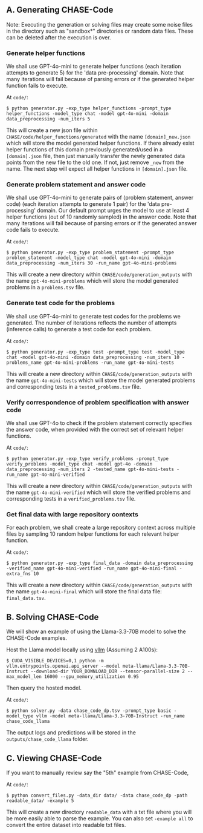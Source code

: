 ## A. Generating CHASE-Code

Note: Executing the generation or solving files may create some noise files in the directory such as "sandbox*" directories or random data files. These can be deleted after the execution is over.

### Generate helper functions

We shall use GPT-4o-mini to generate helper functions (each iteration attempts to generate 5) for the 'data pre-processing' domain. Note that many iterations will fail because of parsing errors or if the generated helper function fails to execute.

At `code/`:
```shell
$ python generator.py -exp_type helper_functions -prompt_type helper_functions -model_type chat -model gpt-4o-mini -domain data_preprocessing -num_iters 5
```

This will create a new json file within `CHASE/code/helper_functions/generated` with the name `[domain]_new.json` which will store the model generated helper functions. If there already exist helper functions of this domain previously generated/used in a `[domain].json` file, then just manually transfer the newly generated data points from the new file to the old one. If not, just remove `_new` from the name. The next step will expect all helper functions in `[domain].json` file.

### Generate problem statement and answer code

We shall use GPT-4o-mini to generate pairs of (problem statement, answer code) (each iteration attempts to generate 1 pair) for the 'data pre-processing' domain. Our default prompt urges the model to use at least 4 helper functions (out of 10 randomly sampled) in the answer code. Note that many iterations will fail because of parsing errors or if the generated answer code fails to execute.

At `code/`:
```shell
$ python generator.py -exp_type problem_statement -prompt_type problem_statement -model_type chat -model gpt-4o-mini -domain data_preprocessing -num_iters 30 -run_name gpt-4o-mini-problems
```

This will create a new directory within `CHASE/code/generation_outputs` with the name `gpt-4o-mini-problems` which will store the model generated problems in a `problems.tsv` file.

### Generate test code for the problems

We shall use GPT-4o-mini to generate test codes for the problems we generated. The number of iterations reflects the number of attempts (inference calls) to generate a test code for each problem.

At `code/`:
```shell
$ python generator.py -exp_type test -prompt_type test -model_type chat -model gpt-4o-mini -domain data_preprocessing -num_iters 10 -problems_name gpt-4o-mini-problems -run_name gpt-4o-mini-tests
```

This will create a new directory within `CHASE/code/generation_outputs` with the name `gpt-4o-mini-tests` which will store the model generated problems and corresponding tests in a `tested_problems.tsv` file.

### Verify correspondence of problem specification with answer code

We shall use GPT-4o to check if the problem statement correctly specifies the answer code, when provided with the correct set of relevant helper functions.

At `code/`:
```shell
$ python generator.py -exp_type verify_problems -prompt_type verify_problems -model_type chat -model gpt-4o -domain data_preprocessing -num_iters 2 -tested_name gpt-4o-mini-tests -run_name gpt-4o-mini-verified
```

This will create a new directory within `CHASE/code/generation_outputs` with the name `gpt-4o-mini-verified` which will store the verified problems and corresponding tests in a `verified_problems.tsv` file.

### Get final data with large repository contexts

For each problem, we shall create a large repository context across multiple files by sampling 10 random helper functions for each relevant helper function.

At `code/`:
```shell
$ python generator.py -exp_type final_data -domain data_preprocessing -verified_name gpt-4o-mini-verified -run_name gpt-4o-mini-final -extra_fns 10
```

This will create a new directory within `CHASE/code/generation_outputs` with the name `gpt-4o-mini-final` which will store the final data file: `final_data.tsv`.

## B. Solving CHASE-Code

We will show an example of using the Llama-3.3-70B model to solve the CHASE-Code examples.

Host the Llama model locally using [vllm](https://github.com/vllm-project/vllm) (Assuming 2 A100s):

```shell
$ CUDA_VISIBLE_DEVICES=0,1 python -m vllm.entrypoints.openai.api_server --model meta-llama/Llama-3.3-70B-Instruct --download-dir YOUR_DOWNLOAD_DIR --tensor-parallel-size 2 --max_model_len 16000 --gpu_memory_utilization 0.95
```

Then query the hosted model.

At `code/`:
```shell
$ python solver.py -data chase_code_dp.tsv -prompt_type basic -model_type vllm -model meta-llama/Llama-3.3-70B-Instruct -run_name chase_code_llama
```

The output logs and predictions will be stored in the `outputs/chase_code_llama` folder.

## C. Viewing CHASE-Code

If you want to manually review say the "5th" example from CHASE-Code,

At `code/`:
```shell
$ python convert_files.py -data_dir data/ -data chase_code_dp -path readable_data/ -example 5
```

This will create a new directory `readable_data` with a txt file where you will be more easily able to parse the example. You can also set `-example all` to convert the entire dataset into readable txt files.
